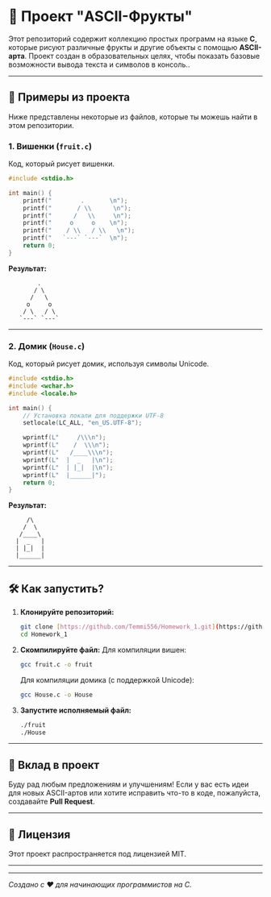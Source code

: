 # 🍒 Проект "ASCII-Фрукты"


Этот репозиторий содержит коллекцию простых программ на языке **C**, которые рисуют различные фрукты и другие объекты с помощью **ASCII-арта**. Проект создан в образовательных целях, чтобы показать базовые возможности вывода текста и символов в консоль..

---

## 🍉 Примеры из проекта

Ниже представлены некоторые из файлов, которые ты можешь найти в этом репозитории.

### **1. Вишенки (`fruit.c`)**

Код, который рисует вишенки.

```c
#include <stdio.h>

int main() {
    printf("        .       \n");
    printf("       / \\      \n");
    printf("      /   \\     \n");
    printf("     o     o    \n");
    printf("    / \\   / \\   \n");
    printf("   `---` `---`  \n");
    return 0;
}
````

**Результат:**

```
        .       
       / \      
      /   \     
     o     o    
    / \   / \   
   `---` `---`  
```

-----

### **2. Домик (`House.c`)**

Код, который рисует домик, используя символы Unicode.

```c
#include <stdio.h>
#include <wchar.h>
#include <locale.h>

int main() {
    // Установка локали для поддержки UTF-8
    setlocale(LC_ALL, "en_US.UTF-8");

    wprintf(L"     /\\\n");
    wprintf(L"    /  \\\n");
    wprintf(L"   /____\\\n");
    wprintf(L"  |  _   |\n");
    wprintf(L"  | |_|  |\n");
    wprintf(L"  |______|");
    return 0;
}
```

**Результат:**

```
     /\
    /  \
   /____\
  |  _   |
  | |_|  |
  |______|
```

-----

## 🛠️ Как запустить?

1.  **Клонируйте репозиторий:**
    ```bash
    git clone [https://github.com/Temmi556/Homework_1.git](https://github.com/Temmi556/Homework_1.git)
    cd Homework_1
    ```
2.  **Скомпилируйте файл:**
    Для компиляции вишен:
    ```bash
    gcc fruit.c -o fruit
    ```
    Для компиляции домика (с поддержкой Unicode):
    ```bash
    gcc House.c -o House
    ```
3.  **Запустите исполняемый файл:**
    ```bash
    ./fruit
    ./House
    ```

-----

## 🤝 Вклад в проект

Буду рад любым предложениям и улучшениям\! Если у вас есть идеи для новых ASCII-артов или хотите исправить что-то в коде, пожалуйста, создавайте **Pull Request**.

-----

## 📜 Лицензия

Этот проект распространяется под лицензией MIT.

-----

-----

*Создано с ❤️ для начинающих программистов на C.*


